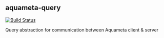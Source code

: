 
## aquameta-query

[![Build Status](https://travis-ci.org/micburks/aquameta-query.svg?branch=master)](https://travis-ci.org/micburks/aquameta-query)

Query abstraction for communication between Aquameta client & server
